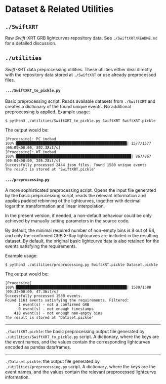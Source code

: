 # Dataset & Related Utilities

## `./SwiftXRT`
Raw *Swift*-XRT GRB lightcurves repository data. See `./SwiftXRT/README.md` for a detailed discussion.

## `./utilities`
*Swift*-XRT data preprocessing utilities. These utilities either deal directly with the repository data stored at `./SwiftXRT` or use already preprocessed files.

#### `.../SwiftXRT_to_pickle.py`
Basic preprocessing script. Reads available datasets from `./SwiftXRT` and creates a dictionary of the found unique events. No additional preprocessing is applied. Example usage:
```
$ python3 ./utilities/SwiftXRT_to_pickle.py SwiftXRT SwiftXRT.pickle
```
The output would be:
```
[Processing]: PC_incbad
100%|██████████████████████████████████████████████████| 1577/1577 [00:05<00:00, 302.38it/s]
[Processing]: WT_incbad
100%|████████████████████████████████████████████████████| 867/867 [00:04<00:00, 205.28it/s]
Successfully processed 2444 json files. Found 1580 unique events
The result is stored at 'SwiftXRT.pickle'
```

#### `.../preprocessing.py` 
A more sophisticated preprocessing script. Opens the input file generated by the basic preprocessing script, reads the relevant information and applies padded rebinning of the lightcurves, together with decimal logarithm transformation and linear interpolation. 

In the present version, if needed, a non-default behaviour could be only achieved by manually setting parameters in the source code. 

By default, the minimal required number of non-empty bins is 8 out of 64, and only the confirmed GRB X-Ray lightcurves are included in the resulting dataset. By default, the original basic lightcurve data is also retained for the events satisfying the requirements. 

Example usage:
```
$ python3 ./utilities/preprocessing.py SwiftXRT.pickle Dataset.pickle
```
The output would be:
```
[Processing]
100%|██████████████████████████████████████████████████| 1580/1580 [00:33<00:00, 47.36it/s]
Successfully processed 1580 events.
Found 1161 events satisfying the requirements. Filtered:
      1 event(s) - not a confirmed GRB
      0 event(s) - not enough timestamps
    418 event(s) - not enough non-empty bins
The result is stored at 'Dataset.pickle'
```

---
`./SwiftXRT.pickle`: the basic preprocessing output file generated by `./utilities/SwiftXRT_to_pickle.py` script. A dictionary, where the keys are the event names, and the values contain the corresponding lightcurves encoded as pandas dataframes.

---
`./Dataset.pickle`: the output file generated by `./utilities/preprocessing.py` script. A dictionary, where the keys are the event names, and the values contain the relevant preprocessed lightcurve information.
